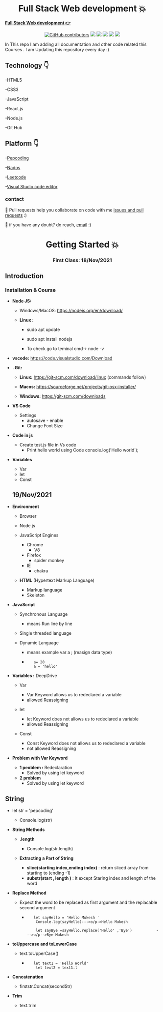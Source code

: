 
<h1 align="center">Full Stack Web development 💥</h1>

**[Full Stack Web development 👉](https://github.com/mukeshdani/Dev)** 

<div align="center">

<a href="https://github.com/mukeshdani/Dev"><img alt="GitHub contributors" src="https://img.shields.io/github/contributors/mukeshdani/Dev?color=2b9348"></a>
<a href="https://github.com/mukeshdani/Dev"><img src="https://img.shields.io/badge/language-HTML-green.svg"></a>
<a href="https://github.com/mukeshdani/Dev"><img src="https://img.shields.io/badge/language-CSS-green.svg"></a>
<a href="https://github.com/mukeshdani/Dev"><img src="https://img.shields.io/badge/language-JavaScript-green.svg"></a>
<a href="https://github.com/mukeshdani/Dev"><img src="https://img.shields.io/badge/language-React.js-green.svg"></a>
<a href="https://github.com/mukeshdani/Dev"><img src="https://img.shields.io/badge/language-Node.js-green.svg"></a>

</div>

In This repo I am adding all documentation and other code related this Courses . I am Updating this repository every day :)


## Technology 👇
-HTML5

-CSS3

-JavaScript

-React.js

-Node.js

-Git Hub 
 ## Platform 👇


-[Pepcoding](https://www.pepcoding.com/)

-[Nados](https://nados.pepcoding.com/)

-[Leetcode](https://leetcode.com/)

-[Visual Studio code editor](https://code.visualstudio.com/)

### contact 
💼 Pull requests help you collaborate on code with me [issues and pull requests](https://github.com/mukeshdani/Dev/pulls) :)

 💼 if you have any doubt? do reach, [email](mailto:mukeshdani00@gmail.com) :)
 
 

<h1 align="center">Getting Started 💥</h1>
 
 <h3 align="center">First Class: 18/Nov/2021</h3>
 
 ## Introduction 
 
 ### Installation & Course
 
* **Node JS:**  

     * Windows/MacOS: https://nodejs.org/en/download/

     * **Linux :**
        * sudo apt update
        * sudo apt install nodejs
      
        * To check go to teminal cmd-> node -v

* **vscode:** https://code.visualstudio.com/Download

*  **. Git:**

     * **Linux:** https://git-scm.com/download/linux  (commands follow)

     * **Macos:** https://sourceforge.net/projects/git-osx-installer/

     *  **Windows:** https://git-scm.com/downloads

* **VS Code** 

   * Settings
     * autosave - enable
     * Change Font Size 

* **Code in js**
 
   * Create test.js file in Vs code
     * Print hello world using Code console.log('Hello world');

 * **Variables**
   * Var 
   * let 
   * Const
   

   ## 19/Nov/2021

* **Environment**
  
   * Browser 
   * Node.js
   * JavaScript Engines
       * Chrome
           * V8 
       * Firefox
           * spider monkey
       * IE
           * chakra


  * **HTML** (Hypertext Markup Language)
     * Markup language
     * Skeleton

* **JavaScript**
  
    * Synchronous Language 
  
       * means Run line by line  
  
    * Single threaded language 
    * Dynamic Language
       * means example var a ; (reasign data type)
       *        a= 20 
                a = 'hello'

* **Variables :** DeepDrive 
  
   * Var
      
      * Var Keyword  allows us to redeclared a variable
      * allowed Reassigning 

   * let
  
      * let Keyword does not allows us to redeclared a variable
      * allowed Reassigning 

   * Const 
      * Const Keyword does not allows us to redeclared a variable
      *  not allowed Reassigning



* **Problem with Var Keyword**
    * **1 peoblem :** Redeclaration
       * Solved by using let keyword  
   *  **2 problem**
       * Solved by using let keyword 

## String 
  
  * let str = 'pepcoding'
      * Console.log(str) 

 * **String Methods**
    * **.length**
       * Console.log(str.length)
    
    * **Extracting a Part of String**
      * **slice(starting index,ending index)** : return sliced array from starting to (ending -1) 
      * **substr(start , length )** : It except Staring index and length of the word
  * **Replace Method**
     * Expect the word to be replaced as first argument and the replacable second argument
          *        let sayHello = 'Hello Mukesh '
                    Console.log(sayHello)--->o/p->Hello Mukesh 

                    let sayBye =sayHello.replace('Hello' ,'Bye')           --->o/p-->Bye Mukesh        
  * **toUppercase and toLowerCase**
    *  text.toUpperCase()
        *        let text1 = 'Hello World'
                  let text2 = text1.t         
  * **Concatenation**
    * firststr.Concat(secondStr)
  * **Trim** 
    * text.trim 



 
